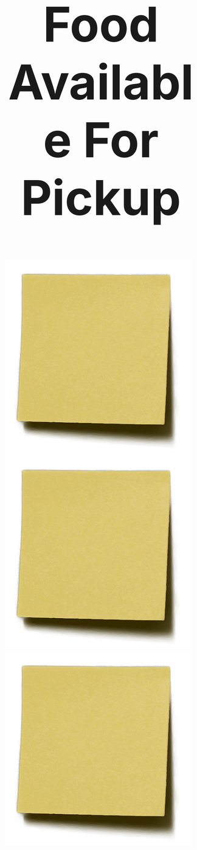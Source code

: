 <style>
body {
    background-image: url('https://cdn.wallpapersafari.com/79/26/hNdkJQ.jpg');
    background-repeat: no-repeat;
    background-size: cover;
}
</style>
<center><h1 style="font-size:900%;">Food Available For Pickup</center>

![postit](images/sticky.png)
![postit](images/sticky.png)
![postit](images/sticky.png)
<!-- <style>
body {
    background-image: url('');
    background-repeat: no-repeat;
    background-size: cover;
}
>style> -->
